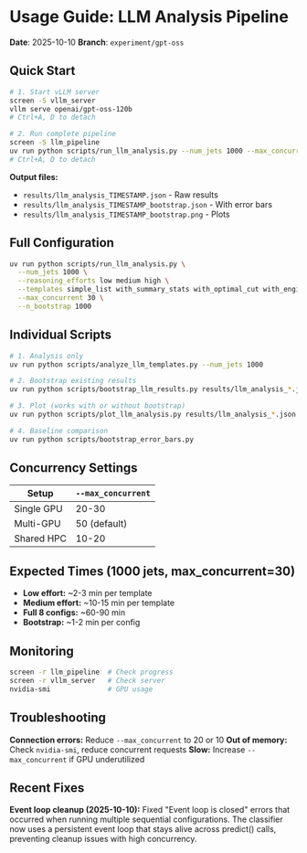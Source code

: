 # Usage Guide: LLM Analysis Pipeline

**Date**: 2025-10-10
**Branch**: `experiment/gpt-oss`

## Quick Start

```bash
# 1. Start vLLM server
screen -S vllm_server
vllm serve openai/gpt-oss-120b
# Ctrl+A, D to detach

# 2. Run complete pipeline
screen -S llm_pipeline
uv run python scripts/run_llm_analysis.py --num_jets 1000 --max_concurrent 30
# Ctrl+A, D to detach
```

**Output files:**
- `results/llm_analysis_TIMESTAMP.json` - Raw results
- `results/llm_analysis_TIMESTAMP_bootstrap.json` - With error bars
- `results/llm_analysis_TIMESTAMP_bootstrap.png` - Plots

## Full Configuration

```bash
uv run python scripts/run_llm_analysis.py \
  --num_jets 1000 \
  --reasoning_efforts low medium high \
  --templates simple_list with_summary_stats with_optimal_cut with_engineered_features \
  --max_concurrent 30 \
  --n_bootstrap 1000
```

## Individual Scripts

```bash
# 1. Analysis only
uv run python scripts/analyze_llm_templates.py --num_jets 1000

# 2. Bootstrap existing results
uv run python scripts/bootstrap_llm_results.py results/llm_analysis_*.json

# 3. Plot (works with or without bootstrap)
uv run python scripts/plot_llm_analysis.py results/llm_analysis_*.json

# 4. Baseline comparison
uv run python scripts/bootstrap_error_bars.py
```

## Concurrency Settings

| Setup | `--max_concurrent` |
|-------|-------------------|
| Single GPU | 20-30 |
| Multi-GPU | 50 (default) |
| Shared HPC | 10-20 |

## Expected Times (1000 jets, max_concurrent=30)

- **Low effort:** ~2-3 min per template
- **Medium effort:** ~10-15 min per template
- **Full 8 configs:** ~60-90 min
- **Bootstrap:** ~1-2 min per config

## Monitoring

```bash
screen -r llm_pipeline  # Check progress
screen -r vllm_server   # Check server
nvidia-smi              # GPU usage
```

## Troubleshooting

**Connection errors:** Reduce `--max_concurrent` to 20 or 10
**Out of memory:** Check `nvidia-smi`, reduce concurrent requests
**Slow:** Increase `--max_concurrent` if GPU underutilized

## Recent Fixes

**Event loop cleanup (2025-10-10):** Fixed "Event loop is closed" errors that occurred when running multiple sequential configurations. The classifier now uses a persistent event loop that stays alive across predict() calls, preventing cleanup issues with high concurrency.
